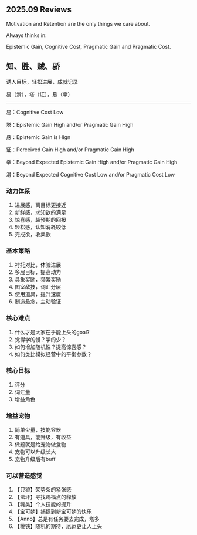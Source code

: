 ## 2025.09 Reviews

Motivation and Retention are the only things we care about.

Always thinks in:

Epistemic Gain, Cognitive Cost, Pragmatic Gain and Pragmatic Cost.

## 知、胜、贼、骄

诱人目标，轻松进展，成就记录

易（滑），塔（证），悬（幸）

---

易：Cognitive Cost Low

塔：Epistemic Gain High and/or Pragmatic Gain High

悬：Epistemic Gain is Hign

证：Perceived Gain High and/or Pragmatic Gain High

幸：Beyond Expected Epistemic Gain High and/or Pragmatic Gain High

滑：Beyond Expected Cognitive Cost Low and/or Pragmatic Cost Low

### 动力体系

1. 进展感，离目标更接近
1. 新鲜感，求知欲的满足
1. 惊喜感，超预期的回报
1. 轻松感，认知消耗较低
1. 完成欲，收集欲

### 基本策略

1. 衬托对比，体验进展
1. 多层目标，提高动力
1. 具象奖励，频繁奖励
1. 图室敌技，词汇分层
1. 使用道具，提升速度
1. 制造悬念，主动验证

### 核心难点

1. 什么才是大家在乎能上头的goal?
1. 觉得学的慢？学的少？
1. 如何增加随机性？提高惊喜感？
1. 如何类比模拟经营中的平衡参数？

### 核心目标

1. 评分
1. 词汇量
1. 增益角色

### 增益宠物

1. 简单少量，技能容器
1. 有道具，能升级，有收益
1. 做题就是给宠物做食物
1. 宠物可以升级长大
1. 宠物升级后有buff

### 可以营造感觉

1. 【只狼】架势条的紧张感
1. 【法环】寻找赐福点的释放
1. 【魂类】个人技能的提升
1. 【宝可梦】捕捉到新宝可梦的快乐
1. 【Anno】总是有任务要去完成，塔多
1. 【桃铁】随机的期待，厄运更让人上头